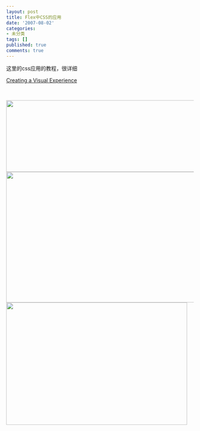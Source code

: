 ```yaml
---
layout: post
title: Flex中CSS的应用
date: '2007-08-02'
categories:
- 未分类
tags: []
published: true
comments: true
---
```

<p><p>
这里的css应用的教程，很详细 
</p>
<p>
<a href="http://www.andymcintosh.com/360Flex/" target="_blank">Creating a Visual Experience</a> 
</p>
<p>
&nbsp;
</p>
<img src="/image.axd?picture=css200710081.jpg" alt="" width="589" height="192" /> <img src="/image.axd?picture=css200710082.jpg" alt="" width="633" height="350" /> <img src="/image.axd?picture=css200710083.jpg" alt="" width="486" height="328" />
</p>
